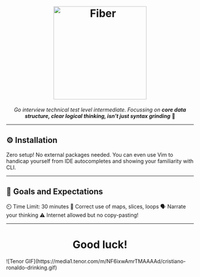 <h1 align="center">
    <a href="https://go.dev/">
        <picture>
            <source height="250" media="(prefers-color-scheme: dark)" srcset="https://camo.githubusercontent.com/ff89c51c9e5a3de2b752b37bf6ab32401b9649d7acb1633ece9a40c85ae28b95/68747470733a2f2f676f6c616e672e6f72672f646f632f676f706865722f6669766579656172732e6a7067">
            <img height="250" alt="Fiber" src="https://w3schoolsua.github.io/svg/golang03.svg">
        </picture>
    </a>
</h1>
<p align="center">
    <em>Go interview technical test level intermediate. Focussing on <b>core data structure,
    clear logical thinking, isn't just syntax grinding</b></em> 😬
</p>

---

## ⚙️ Installation

Zero setup! No external packages needed. You can even use Vim to handicap yourself from IDE autocompletes and showing your familiarity with CLI.

---

## 🎯 Goals and Expectations

⏲️ Time Limit: 30 minutes
💯 Correct use of maps, slices, loops
🗣️ Narrate your thinking
⚠️ Internet allowed but no copy-pasting!

---

<h1 align="center">Good luck!</h1>
![Tenor GIF](https://media1.tenor.com/m/NF6ixwAmrTMAAAAd/cristiano-ronaldo-drinking.gif)